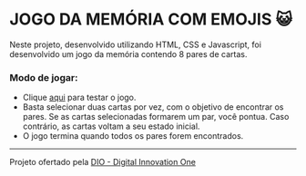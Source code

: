 # JOGO DA MEMÓRIA COM EMOJIS 😺

Neste projeto, desenvolvido utilizando HTML, CSS e Javascript, foi desenvolvido um jogo da memória contendo 8 pares de cartas.

### Modo de jogar:

- Clique [aqui](https://erikafiatkoski.github.io/js-emoji-memory-game/) para testar o jogo.
- Basta selecionar duas cartas por vez, com o objetivo de encontrar os pares. Se as cartas selecionadas formarem um par, você pontua. Caso contrário, as cartas voltam a seu estado inicial.
- O jogo termina quando todos os pares forem encontrados.

<hr>

Projeto ofertado pela [DIO - Digital Innovation One](https://www.dio.me/)

